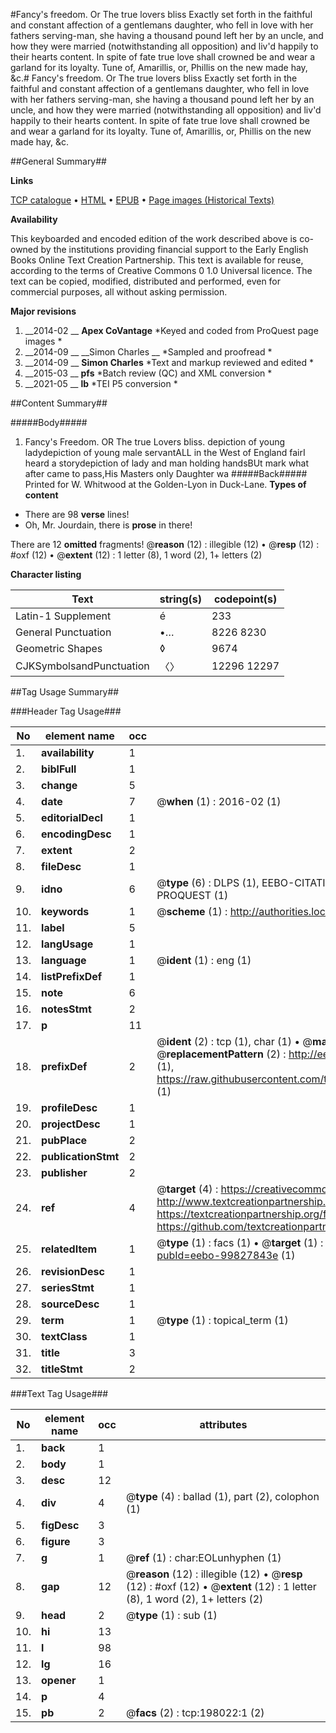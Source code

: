 #Fancy's freedom. Or The true lovers bliss Exactly set forth in the faithful and constant affection of a gentlemans daughter, who fell in love with her fathers serving-man, she having a thousand pound left her by an uncle, and how they were married (notwithstanding all opposition) and liv'd happily to their hearts content. In spite of fate true love shall crowned be and wear a garland for its loyalty. Tune of, Amarillis, or, Phillis on the new made hay, &c.#
Fancy's freedom. Or The true lovers bliss Exactly set forth in the faithful and constant affection of a gentlemans daughter, who fell in love with her fathers serving-man, she having a thousand pound left her by an uncle, and how they were married (notwithstanding all opposition) and liv'd happily to their hearts content. In spite of fate true love shall crowned be and wear a garland for its loyalty. Tune of, Amarillis, or, Phillis on the new made hay, &c.

##General Summary##

**Links**

[TCP catalogue](http://www.ota.ox.ac.uk/tcp/)  • 
[HTML](http://tei.it.ox.ac.uk/tcp/Texts-HTML/free/B22/B22860.html)  • 
[EPUB](http://tei.it.ox.ac.uk/tcp/Texts-EPUB/free/B22/B22860.epub) • 
[Page images (Historical Texts)](https://historicaltexts.jisc.ac.uk/eebo-99827843e)

**Availability**

This keyboarded and encoded edition of the work described above is co-owned by the
    institutions providing financial support to the Early English Books Online Text Creation
    Partnership. This text is available for reuse, according to the terms of  Creative Commons 0 1.0 Universal
    licence. The text can be copied, modified, distributed and performed, even for commercial
    purposes, all without asking permission.

**Major revisions**

1. __2014-02 __ __Apex CoVantage__ *Keyed and coded from ProQuest page images *
1. __2014-09 __ __Simon Charles __ *Sampled and proofread *
1. __2014-09 __ __Simon Charles__ *Text and markup reviewed and edited *
1. __2015-03 __ __pfs__ *Batch review (QC) and XML conversion *
1. __2021-05 __ __lb__ *TEI P5 conversion *

##Content Summary##

#####Body#####

1. Fancy's Freedom. OR The true Lovers bliss.
depiction of young ladydepiction of young male servantALL in the West of England fairI heard a storydepiction of lady and man holding handsBUt mark what after came to pass,His Masters only Daughter wa
#####Back#####
Printed for W. Whitwood at the Golden-Lyon in Duck-Lane.
**Types of content**

  * There are 98 **verse** lines!
  * Oh, Mr. Jourdain, there is **prose** in there!

There are 12 **omitted** fragments! 
 @__reason__ (12) : illegible (12)  •  @__resp__ (12) : #oxf (12)  •  @__extent__ (12) : 1 letter (8), 1 word (2), 1+ letters (2)

**Character listing**


|Text|string(s)|codepoint(s)|
|---|---|---|
|Latin-1 Supplement|é|233|
|General Punctuation|•…|8226 8230|
|Geometric Shapes|◊|9674|
|CJKSymbolsandPunctuation|〈〉|12296 12297|

##Tag Usage Summary##

###Header Tag Usage###

|No|element name|occ|attributes|
|---|---|---|---|
|1.|__availability__|1||
|2.|__biblFull__|1||
|3.|__change__|5||
|4.|__date__|7| @__when__ (1) : 2016-02 (1)|
|5.|__editorialDecl__|1||
|6.|__encodingDesc__|1||
|7.|__extent__|2||
|8.|__fileDesc__|1||
|9.|__idno__|6| @__type__ (6) : DLPS (1), EEBO-CITATION (1), VID (1), EEBO-PROQUEST (1), STC (1), PROQUEST (1)|
|10.|__keywords__|1| @__scheme__ (1) : http://authorities.loc.gov/ (1)|
|11.|__label__|5||
|12.|__langUsage__|1||
|13.|__language__|1| @__ident__ (1) : eng (1)|
|14.|__listPrefixDef__|1||
|15.|__note__|6||
|16.|__notesStmt__|2||
|17.|__p__|11||
|18.|__prefixDef__|2| @__ident__ (2) : tcp (1), char (1)  •  @__matchPattern__ (2) : ([0-9\-]+):([0-9IVX]+) (1), (.+) (1)  •  @__replacementPattern__ (2) : http://eebo.chadwyck.com/downloadtiff?vid=$1&page=$2 (1), https://raw.githubusercontent.com/textcreationpartnership/Texts/master/tcpchars.xml#$1 (1)|
|19.|__profileDesc__|1||
|20.|__projectDesc__|1||
|21.|__pubPlace__|2||
|22.|__publicationStmt__|2||
|23.|__publisher__|2||
|24.|__ref__|4| @__target__ (4) : https://creativecommons.org/publicdomain/zero/1.0/ (1), http://www.textcreationpartnership.org/docs/. (1), https://textcreationpartnership.org/faq/#faq05 (1), https://github.com/textcreationpartnership (1)|
|25.|__relatedItem__|1| @__type__ (1) : facs (1)  •  @__target__ (1) : https://data.historicaltexts.jisc.ac.uk/view?pubId=eebo-99827843e (1)|
|26.|__revisionDesc__|1||
|27.|__seriesStmt__|1||
|28.|__sourceDesc__|1||
|29.|__term__|1| @__type__ (1) : topical_term (1)|
|30.|__textClass__|1||
|31.|__title__|3||
|32.|__titleStmt__|2||


###Text Tag Usage###

|No|element name|occ|attributes|
|---|---|---|---|
|1.|__back__|1||
|2.|__body__|1||
|3.|__desc__|12||
|4.|__div__|4| @__type__ (4) : ballad (1), part (2), colophon (1)|
|5.|__figDesc__|3||
|6.|__figure__|3||
|7.|__g__|1| @__ref__ (1) : char:EOLunhyphen (1)|
|8.|__gap__|12| @__reason__ (12) : illegible (12)  •  @__resp__ (12) : #oxf (12)  •  @__extent__ (12) : 1 letter (8), 1 word (2), 1+ letters (2)|
|9.|__head__|2| @__type__ (1) : sub (1)|
|10.|__hi__|13||
|11.|__l__|98||
|12.|__lg__|16||
|13.|__opener__|1||
|14.|__p__|4||
|15.|__pb__|2| @__facs__ (2) : tcp:198022:1 (2)|
